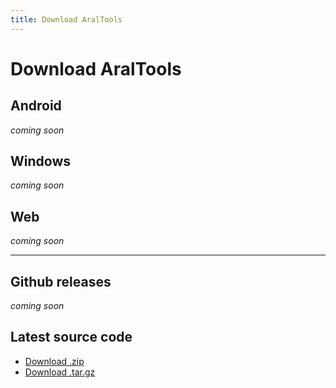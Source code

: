 ```yaml
---
title: Download AralTools
---
```


# Download AralTools

## Android
*coming soon*

## Windows
*coming soon*

## Web
*coming soon*

---
## Github releases
*coming soon*

## Latest source code
* <a href="{{ site.github.zip_url }}">Download .zip</a>
* <a href="{{ site.github.tar_url }}">Download .tar.gz</a>